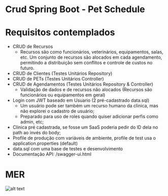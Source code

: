 # Crud Spring Boot - Pet Schedule

# Requisitos contemplados
 * CRUD de Recursos 
    * Recursos são como funcionários, veterinários, equipamentos, salas, etc. Um conjunto de recursos são alocados em cada agendamento, permitindo a distribuição sem conflitos e controle de custos no futuro.
 * CRUD de Clientes (Testes Unitários Repository)
 * CRUD de PETs (Testes Unitários Controller)
 * CRUD de Agendamentos (Testes Unitários Repository & Controller)
    * Validação de dados e de recursos não alocados (Recursos são funcionários ou equipamentos em geral)
 * Login com JWT baseado em Usuario (2 pré-cadastrado data.sql)
    * Um usuário pode ser também um recurso humano da clinica, mas não explorei o cadastro de usuário; 
    * Preparado para uso de roles quando quiser adicionar perfis como admin, etc;
 * Clinica pré cadastrada, se fosse um SaaS poderia pedir do ID dela no path ao invés do body;    
 * Profile de produção com variáveis de ambiente, profile de test usa o application.properties (default)
 * data.sql com uma base de testes e desenvolvimento
 * Documentação API: /swagger-ui.html    
  
# MER
![alt text](https://image.prntscr.com/image/317KEvpMRR2urzETKvAFCA.png)

   

